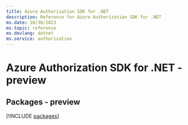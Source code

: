 ```yaml
---
title: Azure Authorization SDK for .NET
description: Reference for Azure Authorization SDK for .NET
ms.date: 10/30/2023
ms.topic: reference
ms.devlang: dotnet
ms.service: authorization
---
```

# Azure Authorization SDK for .NET - preview
## Packages - preview
[!INCLUDE [packages](authorization-index.md)]